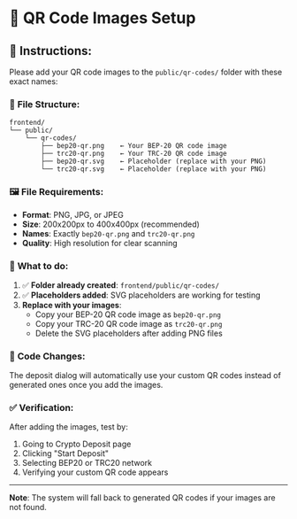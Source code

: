 # 📱 **QR Code Images Setup**

## 🎯 **Instructions:**

Please add your QR code images to the `public/qr-codes/` folder with these exact names:

### 📁 **File Structure:**
```
frontend/
└── public/
    └── qr-codes/
        ├── bep20-qr.png    ← Your BEP-20 QR code image
        ├── trc20-qr.png    ← Your TRC-20 QR code image
        ├── bep20-qr.svg    ← Placeholder (replace with your PNG)
        └── trc20-qr.svg    ← Placeholder (replace with your PNG)
```

### 🖼️ **File Requirements:**
- **Format**: PNG, JPG, or JPEG
- **Size**: 200x200px to 400x400px (recommended)
- **Names**: Exactly `bep20-qr.png` and `trc20-qr.png`
- **Quality**: High resolution for clear scanning

### 📝 **What to do:**
1. ✅ **Folder already created**: `frontend/public/qr-codes/`
2. ✅ **Placeholders added**: SVG placeholders are working for testing
3. **Replace with your images**:
   - Copy your BEP-20 QR code image as `bep20-qr.png`
   - Copy your TRC-20 QR code image as `trc20-qr.png`
   - Delete the SVG placeholders after adding PNG files

### 🔧 **Code Changes:**
The deposit dialog will automatically use your custom QR codes instead of generated ones once you add the images.

### ✅ **Verification:**
After adding the images, test by:
1. Going to Crypto Deposit page
2. Clicking "Start Deposit"
3. Selecting BEP20 or TRC20 network
4. Verifying your custom QR code appears

---
**Note**: The system will fall back to generated QR codes if your images are not found.